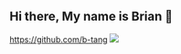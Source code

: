 ## Hi there, My name is Brian 👋 
https://github.com/b-tang
![](https://img.shields.io/badge/Github-Hi-blue)

